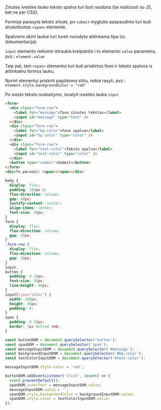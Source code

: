 Zinutes ivesties lauko teksto spalva turi buti raudona (tai realizuoti su JS, bet ne per CSS).

Formoje parasyta teksto zinute, po `submit` mygtuko paspaudimo turi buti atvaizduotas `<span>` elemente.

Spalvoms skirti laukai turi tureti nurodyta atitinkama tipa (zr. dokumentacija).

`input` elemento reiksme istraukia kreipiantis i to elemento `value` parametra, pvz.: `element.value`

Taip pat, tam `<span>` elementui turi buti priskirtos fono ir teksto spalvos is atitinkamu formos lauku.

Norint elementui priskirti papildoma stiliu, reikia rasyti, pvz.: `element.style.backgroundColor = "red"`

Po ivesto teksto nuskaitymo, isvalyti ivesties lauka `input`

```html
<form>
  <div class="form-row">
    <label for="message">Tavo zinutes tekstas</label>
    <input id="message" type="text" />
  </div>
  <div class="form-row">
    <label for="bg-color">Fono spalva</label>
    <input id="bg-color" type="color" />
  </div>
  <div class="form-row">
    <label for="text-color">Teksto spalva</label>
    <input id="text-color" type="color" />
  </div>
  <button type="submit">Submit</button>
</form>
<div>Tu parasei: <span></span></div>
```

```css
body {
  display: flex;
  padding: 100px 0;
  flex-direction: column;
  gap: 40px;
  justify-content: center;
  align-items: center;
  font-size: 30px;
}
form {
  display: flex;
  flex-direction: column;
  gap: 20px;
}
.form-row {
  display: flex;
  flex-direction: column;
  gap: 10px;
}
input,
button {
  padding: 0 20px;
  font-size: 30px;
  line-height: 40px;
}
input[type='color'] {
  width: 100px;
  height: 50px;
  padding: 0;
}
span {
  padding: 0 20px;
  border: 1px dotted red;
}
```

```js
const buttonDOM = document.querySelector('button');
const spanDOM = document.querySelector('span');
const messageInputDOM = document.querySelector('#message');
const backgroundInputDOM = document.querySelector('#bg-color');
const textColorInputDOM = document.querySelector('#text-color');

messageInputDOM.style.color = 'red';

buttonDOM.addEventListener('click', (event) => {
  event.preventDefault();
  spanDOM.innerText = messageInputDOM.value;
  messageInputDOM.value = '';
  spanDOM.style.backgroundColor = backgroundInputDOM.value;
  spanDOM.style.color = textColorInputDOM.value;
});
```